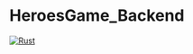 # HeroesGame_Backend

[![Rust](https://github.com/vietanhvo/HeroesGame_Backend/actions/workflows/rust.yml/badge.svg?branch=main)](https://github.com/vietanhvo/HeroesGame_Backend/actions/workflows/rust.yml)
